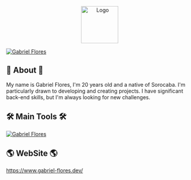 <!--
**GabrielFlores8227/GabrielFlores8227** is a ✨ _special_ ✨ repository because its `README.md` (this file) appears on your GitHub profile.

Here are some ideas to get you started:

- 🔭 I’m currently working on ...
- 🌱 I’m currently learning ...
- 👯 I’m looking to collaborate on ...
- 🤔 I’m looking for help with ...
- 💬 Ask me about ...
- 📫 How to reach me: ...
- 😄 Pronouns: ...
- ⚡ Fun fact: ...
-->

<div align="center">
  <a href="https://www.gabriel-flores.dev/">
     <img alt="Logo" src="https://github.com/GabrielFlores8227/my-portfolio/blob/main/assets/images/icon/green-icon.png" width="100" />
  </a>
</div>

[![Gabriel Flores](https://raw.githubusercontent.com/GabrielFlores8227/my-portfolio/main/assets/images/banners/banner%201.png)](https://www.gabriel-flores.dev/)

## 🚀 About 🚀

My name is Gabriel Flores, I'm 20 years old and a native of Sorocaba. I'm particularly drawn to developing and creating projects. I have significant back-end skills, but I'm always looking for new challenges.

## 🛠️ Main Tools 🛠️

[![Gabriel Flores](https://raw.githubusercontent.com/GabrielFlores8227/my-portfolio/main/assets/images/banner/banner%202.png)](https://www.gabriel-flores.dev/)

## 🌎 WebSite 🌎

https://www.gabriel-flores.dev/
